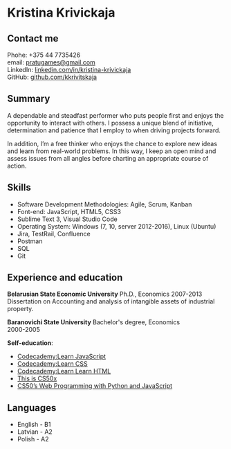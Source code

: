 # Kristina Krivickaja

## Contact me
Phohe: +375 44 7735426   
email: pratugames@gmail.com    
LinkedIn: [linkedin.com/in/kristina-krivickaja](https://www.linkedin.com/in/kristina-krivickaja-16a811160/)    
GitHub: [github.com/kkrivitskaja](https://github.com/kkrivitskaja)

## Summary
A dependable and steadfast performer who puts people first and enjoys the opportunity to interact with others. I possess a unique blend of initiative, determination and patience that I employ to when driving projects forward.

In addition, I’m a free thinker who enjoys the chance to explore new ideas and learn from real-world problems. In this way, I keep an open mind and assess issues from all angles before charting an appropriate course of action.

## Skills
* Software Development Methodologies: Agile, Scrum, Kanban
* Font-end: JavaScript, HTML5, CSS3
* Sublime Text 3, Visual Studio Code 
* Operating System: Windows (7, 10, server 2012-2016), Linux (Ubuntu)
* Jira, TestRail, Confluence
* Postman
* SQL
* Git

## Experience and education
**Belarusian State Economic University**
Ph.D., Economics 
2007-2013
Dissertation on Accounting and analysis of intangible assets of industrial property.

**Baranovichi State University**
Bachelor's degree, Economics  
2000-2005

**Self-education**:
* [Codecademy:Learn JavaScript](https://www.codecademy.com/learn/introduction-to-javascript) 
* [Codecademy:Learn CSS](https://www.codecademy.com/learn/learn-css)
* [Codecademy:Learn Learn HTML](https://www.codecademy.com/learn/learn-html)
* [This is CS50x](https://cs50.harvard.edu/x/2020/)
* [CS50’s Web Programming with Python and JavaScript](https://cs50.harvard.edu/web/2020/)

## Languages
* English - B1 
* Latvian - A2
* Polish - A2
